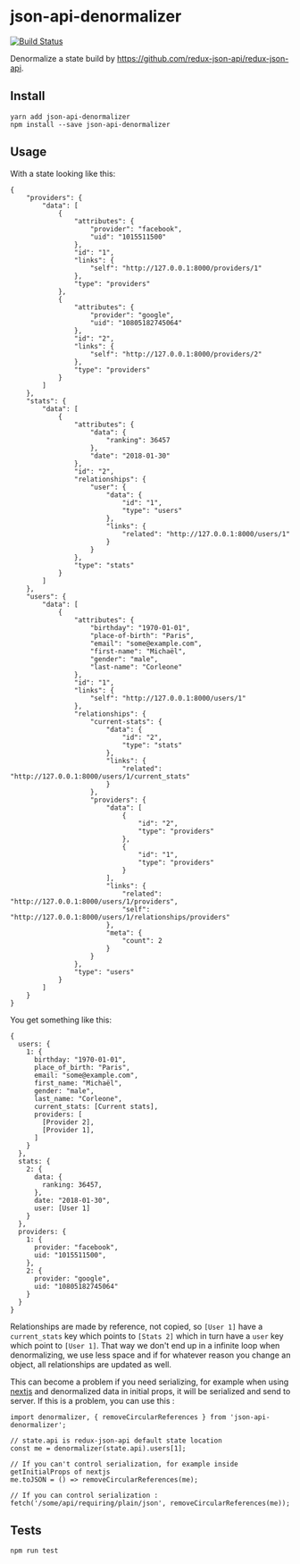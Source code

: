 # json-api-denormalizer

[![Build Status](https://travis-ci.org/gobadiah/json-api-denormalizer.svg?branch=develop)](https://travis-ci.org/gobadiah/json-api-denormalizer)

Denormalize a state build by https://github.com/redux-json-api/redux-json-api.

## Install

```
yarn add json-api-denormalizer
npm install --save json-api-denormalizer
```

## Usage

With a state looking like this:

```
{
    "providers": {
        "data": [
            {
                "attributes": {
                    "provider": "facebook",
                    "uid": "1015511500"
                },
                "id": "1",
                "links": {
                    "self": "http://127.0.0.1:8000/providers/1"
                },
                "type": "providers"
            },
            {
                "attributes": {
                    "provider": "google",
                    "uid": "10805182745064"
                },
                "id": "2",
                "links": {
                    "self": "http://127.0.0.1:8000/providers/2"
                },
                "type": "providers"
            }
        ]
    },
    "stats": {
        "data": [
            {
                "attributes": {
                    "data": {
                        "ranking": 36457
                    },
                    "date": "2018-01-30"
                },
                "id": "2",
                "relationships": {
                    "user": {
                        "data": {
                            "id": "1",
                            "type": "users"
                        },
                        "links": {
                            "related": "http://127.0.0.1:8000/users/1"
                        }
                    }
                },
                "type": "stats"
            }
        ]
    },
    "users": {
        "data": [
            {
                "attributes": {
                    "birthday": "1970-01-01",
                    "place-of-birth": "Paris",
                    "email": "some@example.com",
                    "first-name": "Michaël",
                    "gender": "male",
                    "last-name": "Corleone"
                },
                "id": "1",
                "links": {
                    "self": "http://127.0.0.1:8000/users/1"
                },
                "relationships": {
                    "current-stats": {
                        "data": {
                            "id": "2",
                            "type": "stats"
                        },
                        "links": {
                            "related": "http://127.0.0.1:8000/users/1/current_stats"
                        }
                    },
                    "providers": {
                        "data": [
                            {
                                "id": "2",
                                "type": "providers"
                            },
                            {
                                "id": "1",
                                "type": "providers"
                            }
                        ],
                        "links": {
                            "related": "http://127.0.0.1:8000/users/1/providers",
                            "self": "http://127.0.0.1:8000/users/1/relationships/providers"
                        },
                        "meta": {
                            "count": 2
                        }
                    }
                },
                "type": "users"
            }
        ]
    }
}
```

You get something like this:

```
{
  users: {
    1: {
      birthday: "1970-01-01",
      place_of_birth: "Paris",
      email: "some@example.com",
      first_name: "Michaël",
      gender: "male",
      last_name: "Corleone",
      current_stats: [Current stats],
      providers: [
        [Provider 2],
        [Provider 1],
      ]
    }
  },
  stats: {
    2: {
      data: {
        ranking: 36457,
      },
      date: "2018-01-30",
      user: [User 1]
    }
  },
  providers: {
    1: {
      provider: "facebook",
      uid: "1015511500",
    },
    2: {
      provider: "google",
      uid: "10805182745064"
    }
  }
}
```

Relationships are made by reference, not copied, so `[User 1]` have a `current_stats` key which points to `[Stats 2]` which in turn have a `user` key which point to `[User 1]`. That way we don't end up in a infinite loop when denormalizing, we use less space and if for whatever reason you change an object, all relationships are updated as well.

This can become a problem if you need serializing, for example when using [nextjs](https://github.com/zeit/next.js/) and denormalized data in initial props, it will be serialized and send to server.
If this is a problem, you can use this :

```
import denormalizer, { removeCircularReferences } from 'json-api-denormalizer';

// state.api is redux-json-api default state location
const me = denormalizer(state.api).users[1];

// If you can't control serialization, for example inside getInitialProps of nextjs
me.toJSON = () => removeCircularReferences(me);

// If you can control serialization :
fetch('/some/api/requiring/plain/json', removeCircularReferences(me));
```

## Tests

```
npm run test
```

